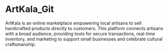# ArtKala_Git

ArtKala is an online marketplace empowering local artisans to sell handcrafted products directly to customers. This platform connects artisans with a broad audience, providing tools for secure transactions, real-time inventory, and marketing to support small businesses and celebrate cultural craftsmanship.

